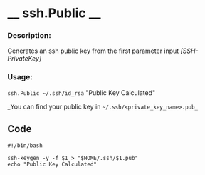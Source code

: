 # __ ssh.Public __
### Description:  

Generates an ssh public key from the first parameter input _[SSH-PrivateKey]_
### Usage:

 ` ssh.Public ~/.ssh/id_rsa `
  "Public Key Calculated"

  _You can find your public key in ` ~/.ssh/<private_key_name>.pub_ `

## __Code__
```
#!/bin/bash

ssh-keygen -y -f $1 > "$HOME/.ssh/$1.pub"
echo "Public Key Calculated"
```
